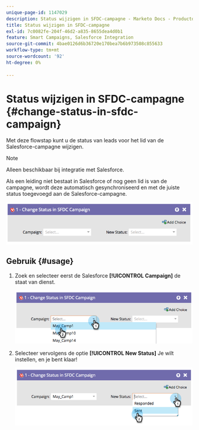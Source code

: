 ```yaml
---
unique-page-id: 1147029
description: Status wijzigen in SFDC-campagne - Marketo Docs - Productdocumentatie
title: Status wijzigen in SFDC-campagne
exl-id: 7c0082fe-204f-46d2-a835-8655dea4d0b1
feature: Smart Campaigns, Salesforce Integration
source-git-commit: 4bae0126d6b36720e170bea7b6b973508c855633
workflow-type: tm+mt
source-wordcount: '92'
ht-degree: 0%

---
```


# Status wijzigen in SFDC-campagne {#change-status-in-sfdc-campaign}

Met deze flowstap kunt u de status van leads voor het lid van de Salesforce-campagne wijzigen.

>[!NOTE]
>
>Alleen beschikbaar bij integratie met Salesforce.

Als een leiding niet bestaat in Salesforce of nog geen lid is van de campagne, wordt deze automatisch gesynchroniseerd en met de juiste status toegevoegd aan de Salesforce-campagne.

![](assets/image2014-9-22-15-3a13-3a54.png)

## Gebruik {#usage}

1. Zoek en selecteer eerst de Salesforce **[!UICONTROL Campaign]** de staat van dienst.

   ![](assets/image2014-9-22-15-3a13-3a58.png)

1. Selecteer vervolgens de optie **[!UICONTROL New Status]** Je wilt instellen, en je bent klaar!

   ![](assets/image2014-9-22-15-3a14-3a0.png)
